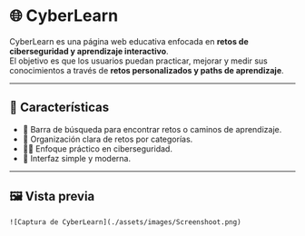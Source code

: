 # 🌐 CyberLearn

CyberLearn es una página web educativa enfocada en **retos de ciberseguridad y aprendizaje interactivo**.  
El objetivo es que los usuarios puedan practicar, mejorar y medir sus conocimientos a través de **retos personalizados y paths de aprendizaje**.

---

## 🚀 Características

- 🔎 Barra de búsqueda para encontrar retos o caminos de aprendizaje.  
- 📂 Organización clara de retos por categorías.  
- 🧑‍💻 Enfoque práctico en ciberseguridad.  
- 🎯 Interfaz simple y moderna.  

---

## 🖼️ Vista previa


```html
![Captura de CyberLearn](./assets/images/Screenshoot.png)
